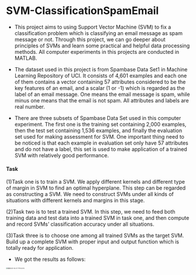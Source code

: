 # SVM-ClassificationSpamEmail

- This project aims to using Support Vector Machine (SVM) to fix a classification problem which is classifying an email message as spam message or not. Through this project, we can go deeper about principles of SVMs and learn some practical and helpful data processing methods. All computer experiments in this projects are conducted in MATLAB.

- The dataset used in this project is from Spambase Data Set1 in Machine Learning Repository of UCI. It consists of 4,601 examples and each one of them contains a vector containing 57 attributes considered to be the key features of an email, and a scalar (1 or -1) which is regarded as the label of an email message. One means the email message is spam, while minus one means that the email is not spam. All attributes and labels are real number.

- There are three subsets of Spambase Data Set used in this computer experiment. The first one is the training set containing 2,000 examples, then the test set containing 1,536 examples, and finally the evaluation set used for making assessment for SVM. One important thing need to be noticed is that each example in evaluation set only have 57 attributes and do not have a label, this set is used to make application of a trained SVM with relatively good performance.

#### Task

(1)Task one is to train a SVM. 
We apply different kernels and different type of margin in SVM to find an optimal hyperplane. This step can be regarded as constructing a SVM. We need to construct SVMs under all kinds of situations with different kernels and margins in this stage. 

(2)Task two is to test a trained SVM. In this step, we need to feed both training data and test data into a trained SVM in task one, and then compute and record SVMs’ classification accuracy under all situations. 

(3)Task three is to choose one among all trained SVMs as the target SVM. Build up a complete SVM with proper input and output function which is totally ready for application.


- We got the results as follows:
<img width="854" alt="截屏2021-05-21 下午8 49 15" src="https://user-images.githubusercontent.com/65494921/119139841-0eac1d00-ba76-11eb-8db3-19ba2b3a27be.png" style="zoom:25%;">


